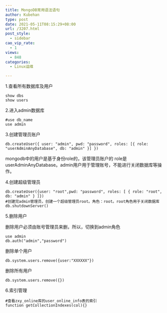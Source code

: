 ```yaml
---
title: MongoDB常用语法语句
author: Kubehan
type: post
date: 2021-05-11T08:15:29+08:00
url: /3207.html
post_style:
  - sidebar
cao_vip_rate:
  - 1
views:
  - 848
categories:
  - Linux运维

---
```

1.查看所有数据库及用户

<pre><code class="language-SQL">show dbs
show users</code></pre>

2.进入admin数据库

<pre><code class="language-sql">#use db_name
use admin</code></pre>

3.创建管理员账户

<pre><code class="language-bash">db.createUser({ user: "admin", pwd: "password", roles: [{ role: "userAdminAnyDatabase", db: "admin" }] })</code></pre>

mongodb中的用户是基于身份role的，该管理员账户的 role是 userAdminAnyDatabase。admin用户用于管理账号，不能进行关闭数据库等操作。

4.创建超级管理员

<pre><code class="language-bash">db.createUser({user: "root",pwd: "password", roles: [ { role: "root", db: "admin" } ]})
#创建完admin管理员，创建一个超级管理员root。角色：root。root角色用于关闭数据库
db.shutdownServer()</code></pre>

5.删除用户

删除用户必须由账号管理员来删，所以，切换到admin角色

<pre><code class="language-SQL">use admin
db.auth("admin","password")</code></pre>

删除单个用户

<pre><code class="language-SQL">db.system.users.remove({user:"XXXXXX"})</code></pre>

删除所有用户

<pre><code class="language-SQL">db.system.users.remove({})</code></pre>

6.索引管理

<pre><code class="language-sql">#查看zxy_online库的user_online_info表的索引
function getCollectionIndexes(col){}
</code></pre>